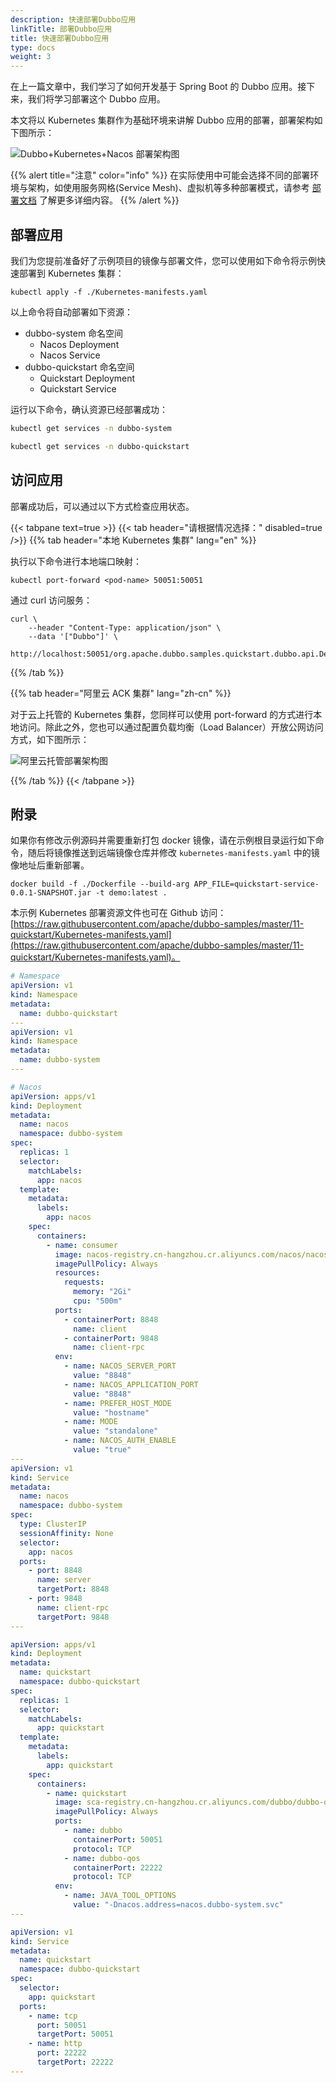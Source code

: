 ```yaml
---
description: 快速部署Dubbo应用
linkTitle: 部署Dubbo应用
title: 快速部署Dubbo应用
type: docs
weight: 3
---
```


在上一篇文章中，我们学习了如何开发基于 Spring Boot 的 Dubbo 应用。接下来，我们将学习部署这个 Dubbo 应用。

本文将以 Kubernetes 集群作为基础环境来讲解 Dubbo 应用的部署，部署架构如下图所示：

<img alt="Dubbo+Kubernetes+Nacos 部署架构图" src="/imgs/v3/quickstart/nacos-kubernetes-deployment.png" style="max-width:700px;">

{{% alert title="注意" color="info" %}}
在实际使用中可能会选择不同的部署环境与架构，如使用服务网格(Service Mesh)、虚拟机等多种部署模式，请参考 [部署文档](../../tasks/deploy/) 了解更多详细内容。
{{% /alert %}}

## 部署应用
我们为您提前准备好了示例项目的镜像与部署文件，您可以使用如下命令将示例快速部署到 Kubernetes 集群：

```shell
kubectl apply -f ./Kubernetes-manifests.yaml
```

以上命令将自动部署如下资源：
* dubbo-system 命名空间
	* Nacos Deployment
	* Nacos Service
* dubbo-quickstart 命名空间
	* Quickstart Deployment
	* Quickstart Service

运行以下命令，确认资源已经部署成功：

```sh
kubectl get services -n dubbo-system
```

```sh
kubectl get services -n dubbo-quickstart
```

## 访问应用
部署成功后，可以通过以下方式检查应用状态。

{{< tabpane text=true >}}
{{< tab header="请根据情况选择：" disabled=true />}}
{{% tab header="本地 Kubernetes 集群" lang="en" %}}
<br/>

执行以下命令进行本地端口映射：

```shell
kubectl port-forward <pod-name> 50051:50051
```

通过 curl 访问服务：

```shell
curl \
	--header "Content-Type: application/json" \
	--data '["Dubbo"]' \
	http://localhost:50051/org.apache.dubbo.samples.quickstart.dubbo.api.DemoService/sayHello/
```

{{% /tab %}}

{{% tab header="阿里云 ACK 集群" lang="zh-cn" %}}
<br/>

对于云上托管的 Kubernetes 集群，您同样可以使用 port-forward 的方式进行本地访问。除此之外，您也可以通过配置负载均衡（Load Balancer）开放公网访问方式，如下图所示：

<img alt="阿里云托管部署架构图" src="/imgs/v3/quickstart/nacos-kubernetes-deployment.png" style="max-width:500px;">

{{% /tab %}}
{{< /tabpane >}}

## 附录

如果你有修改示例源码并需要重新打包 docker 镜像，请在示例根目录运行如下命令，随后将镜像推送到远端镜像仓库并修改 `kubernetes-manifests.yaml` 中的镜像地址后重新部署。

```shell
docker build -f ./Dockerfile --build-arg APP_FILE=quickstart-service-0.0.1-SNAPSHOT.jar -t demo:latest .
```

本示例 Kubernetes 部署资源文件也可在 Github 访问：[https://raw.githubusercontent.com/apache/dubbo-samples/master/11-quickstart/Kubernetes-manifests.yaml](https://raw.githubusercontent.com/apache/dubbo-samples/master/11-quickstart/Kubernetes-manifests.yaml)。

```yaml
# Namespace
apiVersion: v1
kind: Namespace
metadata:
  name: dubbo-quickstart
---
apiVersion: v1
kind: Namespace
metadata:
  name: dubbo-system
---

# Nacos
apiVersion: apps/v1
kind: Deployment
metadata:
  name: nacos
  namespace: dubbo-system
spec:
  replicas: 1
  selector:
    matchLabels:
      app: nacos
  template:
    metadata:
      labels:
        app: nacos
    spec:
      containers:
        - name: consumer
          image: nacos-registry.cn-hangzhou.cr.aliyuncs.com/nacos/nacos-server:v2.1.2
          imagePullPolicy: Always
          resources:
            requests:
              memory: "2Gi"
              cpu: "500m"
          ports:
            - containerPort: 8848
              name: client
            - containerPort: 9848
              name: client-rpc
          env:
            - name: NACOS_SERVER_PORT
              value: "8848"
            - name: NACOS_APPLICATION_PORT
              value: "8848"
            - name: PREFER_HOST_MODE
              value: "hostname"
            - name: MODE
              value: "standalone"
            - name: NACOS_AUTH_ENABLE
              value: "true"
---
apiVersion: v1
kind: Service
metadata:
  name: nacos
  namespace: dubbo-system
spec:
  type: ClusterIP
  sessionAffinity: None
  selector:
    app: nacos
  ports:
    - port: 8848
      name: server
      targetPort: 8848
    - port: 9848
      name: client-rpc
      targetPort: 9848
---

apiVersion: apps/v1
kind: Deployment
metadata:
  name: quickstart
  namespace: dubbo-quickstart
spec:
  replicas: 1
  selector:
    matchLabels:
      app: quickstart
  template:
    metadata:
      labels:
        app: quickstart
    spec:
      containers:
        - name: quickstart
          image: sca-registry.cn-hangzhou.cr.aliyuncs.com/dubbo/dubbo-quickstart:1.0
          imagePullPolicy: Always
          ports:
            - name: dubbo
              containerPort: 50051
              protocol: TCP
            - name: dubbo-qos
              containerPort: 22222
              protocol: TCP
          env:
            - name: JAVA_TOOL_OPTIONS
              value: "-Dnacos.address=nacos.dubbo-system.svc"
---

apiVersion: v1
kind: Service
metadata:
  name: quickstart
  namespace: dubbo-quickstart
spec:
  selector:
    app: quickstart
  ports:
    - name: tcp
      port: 50051
      targetPort: 50051
    - name: http
      port: 22222
      targetPort: 22222
---
```



